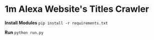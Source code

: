 # 1m Alexa Website's Titles Crawler

**Install Modules**
`pip install -r requirements.txt`

**Run**
`python run.py`
